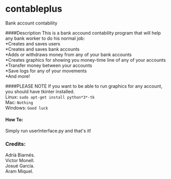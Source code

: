 contableplus
============

Bank account contability

####Description
This is a bank accound contability program that will help any bank worker to do his normal job:   
*Creates and saves users   
*Creates and saves bank accounts   
*Adds or withdraws money from any of your bank accounts    
*Creates graphics for showing you money-time line of any of your accounts    
*Transfer money between your accounts     
*Save logs for any of your movements      
*And more!      


####PLEASE NOTE
If you want to be able to run graphics for any account, you should have tkinter installed.  
Linux: `sudo apt-get install python*3*-tk`  
Mac: `Nothing`  
Windows: `Good luck`  

#### How To:
Simply run userInterface.py and that's it!

### Credits:
Adrià Biarnés.  
Victor Monell.  
Josué García.   
Aram Miquel.  

